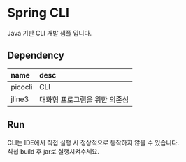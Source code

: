 # Spring CLI

Java 기반 CLI 개발 샘플 입니다.

## Dependency

| name | desc |
|:---|:---|
|picocli | CLI |
|jline3 | 대화형 프로그램을 위한 의존성 |

## Run

CLI는 IDE에서 직접 실행 시 정상적으로 동작하지 않을 수 있습니다.  
직접 build 후 jar로 실행시켜주세요.
